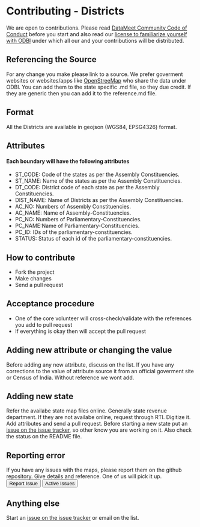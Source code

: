 # Contributing - Districts

We are open to contributions. Please read [DataMeet Community Code of Conduct](http://datameet.org/wiki/guidelines:datameet-community-code-of-conduct) before you start and also read our [license to familiarize yourself with ODBl](http://opendatacommons.org/licenses/odbl) under which all our and your contributions will be distributed.

## Referencing the Source
For any change you make please link to a source. We prefer goverment websites or websites/apps like [OpenStreeMap](https://www.openstreetmap.org) who share the data under ODBl. You can add them to the state specific .md file, so they due credit. If they are generic then you can add it to the reference.md file.


## Format
All the Districts are available in geojson (WGS84, EPSG4326) format.

## Attributes
#### Each boundary will have the following attributes

- ST_CODE: Code of the states as per the Assembly Constituencies.
- ST_NAME: Name of the states as per the Assembly Constituencies.
- DT_CODE: District code of each state as per the Assembly Constituencies.
- DIST_NAME: Name of Districts as per the Assembly Constituencies.
- AC_NO: Numbers of Assembly Constituencies.
- AC_NAME: Name of Assembly-Constituencies.
- PC_NO: Numbers of Parliamentary-Constituencies.
- PC_NAME:Name of Parliamentary-Constituencies.
- PC_ID: IDs of the parliamentary-constituencies.
- STATUS: Status of each id of the parliamentary-constituencies.


## How to contribute

- Fork the project
- Make changes
- Send a pull request

## Acceptance procedure

- One of the core volunteer will cross-check/validate with the references you add to pull request
- If everything is okay then will accept the pull request

## Adding new attribute or changing the value
Before adding any new attribute, discuss on the list. If you have any corrections to the value of attribute 
source it from an official goverment site or Census of India. Without reference we wont add.
## Adding new state
Refer the availabe state map files online. Generally state revenue department. If they are not availabe online, 
request through RTI. Digitize it. Add attributes and send a pull request. Before starting a new state put an [
issue on the issue tracker](https://github.com/datameet/maps/issues), so other know you are working on it. Also 
check the status on the README file.
## Reporting error
If you have any issues with the maps, please report them on the github repository. Give details and reference. 
One of us will pick it up.
<a href="https://github.com/datameet/maps/issues"><button class="btn btn-primary" type="submit">Report Issue</button></a>
<a href="https://github.com/datameet/maps/issues"><button class="btn btn-primary" type="submit">Active Issues</button></a>
## Anything else
Start an [issue on the issue tracker](https://github.com/datameet/maps/issues) or email on the list.

